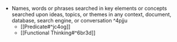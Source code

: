 - Names, words or phrases searched in key elements or concepts searched upon ideas, topics, or themes in any context, document, database, search engine, or conversation ^4pjju
	- [[Predicate#^jc4og]]
	- [[Functional Thinking#^6br3d]]